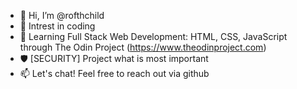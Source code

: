 - 👋 Hi, I’m @rofthchild
- 👀 Intrest in coding
- 🌱 Learning Full Stack Web Development: HTML, CSS, JavaScript through The Odin Project (https://www.theodinproject.com)
- 🛡️ [SECURITY] Project what is most important
- 📫 Let's chat! Feel free to reach out via github

<!---
rofthchild/rofthchild is a ✨ special ✨ repository because its `README.md` (this file) appears on your GitHub profile.
You can click the Preview link to take a look at your changes.
--->
